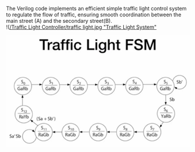 The Verilog code implements an efficient simple traffic light control system to regulate the flow of traffic, ensuring smooth coordination between the main street (A) and the secondary street(B).  
!([/Traffic Light Controller/traffic light.jpg "Traffic Light System"](https://github.com/alhusseingamal/RTL-Projects/blob/e5c087d522d32eae68af06afa5d7eb6ba787019e/Traffic%20Light%20Controller/traffic%20light.png)  

![Traffic Light Controller FSM](https://github.com/alhusseingamal/RTL-Projects/blob/main/Traffic%20Light%20Controller/Traffic%20Light%20Controller%20FSM.jpg)
